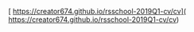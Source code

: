 [ https://creator674.github.io/rsschool-2019Q1-cv/cv]( https://creator674.github.io/rsschool-2019Q1-cv/cv)
 
